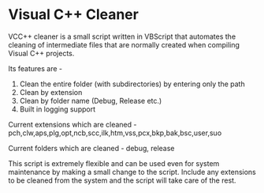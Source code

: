 Visual C++ Cleaner
==================

VCC++ cleaner is a small script written in VBScript that automates the cleaning of intermediate files that are normally created when compiling Visual C++ projects.

Its features are -
1. Clean the entire folder (with subdirectories) by entering only the path
2. Clean by extension
3. Clean by folder name (Debug, Release etc.)
4. Built in logging support

Current extensions which are cleaned -
  pch,clw,aps,plg,opt,ncb,scc,ilk,htm,vss,pcx,bkp,bak,bsc,user,suo

Current folders which are cleaned -
  debug, release

This script is extremely flexible and can be used even for system maintenance by making a small change to the script. Include any extensions to be cleaned from the system and the script will take care of the rest.
